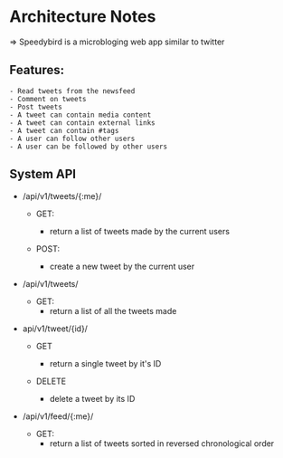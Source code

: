 # Architecture Notes 

=> Speedybird is a microbloging web app similar to twitter 

## Features: 
    - Read tweets from the newsfeed
    - Comment on tweets 
    - Post tweets 
    - A tweet can contain media content 
    - A tweet can contain external links 
    - A tweet can contain #tags 
    - A user can follow other users 
    - A user can be followed by other users 


## System API 

- /api/v1/tweets/{:me}/ 
    - GET: 
      - return a list of tweets made by the current users 

    - POST: 
      - create a new tweet by the current user

- /api/v1/tweets/ 
  - GET: 
    - return a list of all the tweets made

- api/v1/tweet/{id}/ 
  - GET 
    - return a single tweet by it's ID 

  - DELETE 
    - delete a tweet by its ID

- /api/v1/feed/{:me}/ 
  - GET: 
    - return a list of tweets sorted in reversed chronological order 
